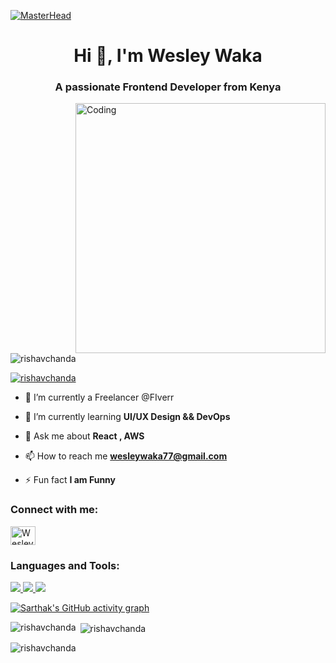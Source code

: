 [![MasterHead](https://developers.giphy.com/branch/master/static/api-512d36c09662682717108a38bbb5c57d.gif)](https://rishavchanda.io)
<h1 align="center">Hi 👋, I'm Wesley Waka</h1>
<h3 align="center">A passionate Frontend Developer from Kenya</h3>
<img align="right" alt="Coding" width="400" src="https://cdn.dribbble.com/users/1162077/screenshots/3848914/programmer.gif">


<p align="left"> <img src="https://komarev.com/ghpvc/?username=rishavchanda&label=Profile%20views&color=0e75b6&style=flat" alt="rishavchanda" /> </p>

<p align="left"> <a href="https://twitter.com/rishavchanda" target="blank"><img src="https://img.shields.io/twitter/follow/rishavchanda?logo=twitter&style=for-the-badge" alt="rishavchanda" /></a> </p>

- 🔭 I’m currently a Freelancer @FIverr

- 🌱 I’m currently learning **UI/UX Design && DevOps**

- 💬 Ask me about **React , AWS**

- 📫 How to reach me **wesleywaka77@gmail.com**

- ⚡ Fun fact **I am Funny**

<h3 align="left">Connect with me:</h3>
<p align="left">
<a href="https://www.linkedin.com/in/wesley-waka-9b546a265/" target="blank"><img align="center" src="https://raw.githubusercontent.com/Wesley-waka/github-profile-readme-generator/master/src/images/icons/Social/linked-in-alt.svg" alt="Wesley-Waka" height="30" width="40" /></a>

</p>

<h3 align="left">Languages and Tools:</h3>
<p align="left"> 
  <a href="https://aws.amazon.com/" target="_blank" rel="noreferrer"> 
  <img src="https://cdn.jsdelivr.net/gh/devicons/devicon/icons/amazonwebservices/amazonwebservices-original-wordmark.svg" />
  </a> 
  <a href="https://developer.android.com" target="_blank" rel="noreferrer"> 
            <img src="https://cdn.jsdelivr.net/gh/devicons/devicon/icons/javascript/javascript-original.svg" />
   </a>

   <a href="https://developer.android.com" target="_blank" rel="noreferrer"> 
            <img src="https://cdn.jsdelivr.net/gh/devicons/devicon/icons/typescript/typescript-original.svg" />
   </a>

   
  

[![Sarthak's GitHub activity graph](https://activity-graph.herokuapp.com/graph?username=rishavchanda&&theme=xcode)](https://github.com/rishavchanda)

<p><img align="left" src="https://github-readme-stats.vercel.app/api/top-langs?username=rishavchanda&show_icons=true&locale=en&layout=compact&theme=tokyonight" alt="rishavchanda" /></p>

<p>&nbsp;<img align="center" src="https://github-readme-stats.vercel.app/api?username=rishavchanda&show_icons=true&locale=en&theme=tokyonight" alt="rishavchanda" /></p>

<p><img align="center" src="https://github-readme-streak-stats.herokuapp.com/?user=rishavchanda&&theme=tokyonight" alt="rishavchanda" /></p>
